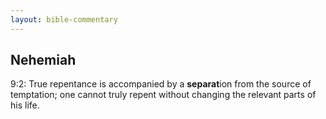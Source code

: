 ```yaml
---
layout: bible-commentary
---
```



## Nehemiah

9:2: True repentance is accompanied by a **separat**ion from the source of temptation; one cannot truly repent without changing the relevant parts of his life.
